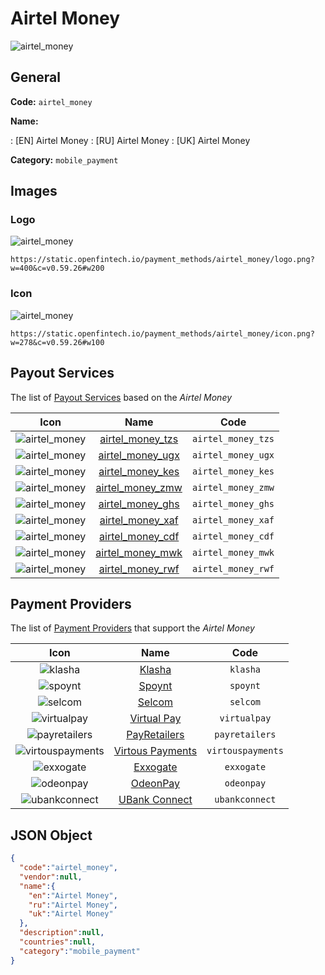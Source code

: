 
# Airtel Money 
![airtel_money](https://static.openfintech.io/payment_methods/airtel_money/logo.png?w=400&c=v0.59.26#w200)  

## General 
**Code:** `airtel_money` 
 
**Name:** 
 
:	[EN] Airtel Money 
:	[RU] Airtel Money 
:	[UK] Airtel Money 
 
**Category:** `mobile_payment` 
 

## Images 

### Logo 
![airtel_money](https://static.openfintech.io/payment_methods/airtel_money/logo.png?w=400&c=v0.59.26#w200)  

```
https://static.openfintech.io/payment_methods/airtel_money/logo.png?w=400&c=v0.59.26#w200
```  

### Icon 
![airtel_money](https://static.openfintech.io/payment_methods/airtel_money/icon.png?w=278&c=v0.59.26#w100)  

```
https://static.openfintech.io/payment_methods/airtel_money/icon.png?w=278&c=v0.59.26#w100
```  

## Payout Services 
 
The list of [Payout Services](/payout-services/) based on the _Airtel Money_ 

|Icon|Name|Code| 
|:---:|:---:|:---:| 
|![airtel_money](https://static.openfintech.io/payout_methods/airtel_money/icon.png?w=278&c=v0.59.26#w40) |[airtel_money_tzs](/payout-services/airtel_money_tzs/)|`airtel_money_tzs`| 
|![airtel_money](https://static.openfintech.io/payout_methods/airtel_money/icon.png?w=278&c=v0.59.26#w40) |[airtel_money_ugx](/payout-services/airtel_money_ugx/)|`airtel_money_ugx`| 
|![airtel_money](https://static.openfintech.io/payout_methods/airtel_money/icon.png?w=278&c=v0.59.26#w40) |[airtel_money_kes](/payout-services/airtel_money_kes/)|`airtel_money_kes`| 
|![airtel_money](https://static.openfintech.io/payout_methods/airtel_money/icon.png?w=278&c=v0.59.26#w40) |[airtel_money_zmw](/payout-services/airtel_money_zmw/)|`airtel_money_zmw`| 
|![airtel_money](https://static.openfintech.io/payout_methods/airtel_money/icon.png?w=278&c=v0.59.26#w40) |[airtel_money_ghs](/payout-services/airtel_money_ghs/)|`airtel_money_ghs`| 
|![airtel_money](https://static.openfintech.io/payout_methods/airtel_money/icon.png?w=278&c=v0.59.26#w40) |[airtel_money_xaf](/payout-services/airtel_money_xaf/)|`airtel_money_xaf`| 
|![airtel_money](https://static.openfintech.io/payout_methods/airtel_money/icon.png?w=278&c=v0.59.26#w40) |[airtel_money_cdf](/payout-services/airtel_money_cdf/)|`airtel_money_cdf`| 
|![airtel_money](https://static.openfintech.io/payout_methods/airtel_money/icon.png?w=278&c=v0.59.26#w40) |[airtel_money_mwk](/payout-services/airtel_money_mwk/)|`airtel_money_mwk`| 
|![airtel_money](https://static.openfintech.io/payout_methods/airtel_money/icon.png?w=278&c=v0.59.26#w40) |[airtel_money_rwf](/payout-services/airtel_money_rwf/)|`airtel_money_rwf`| 
 

## Payment Providers 
 
The list of [Payment Providers](/payment-providers/) that support the _Airtel Money_ 

|Icon|Name|Code| 
|:---:|:---:|:---:| 
|![klasha](https://static.openfintech.io/payment_providers/klasha/icon.png?w=278&c=v0.59.26#w100) |[Klasha](/payment-providers/klasha/)|`klasha`| 
|![spoynt](https://static.openfintech.io/payment_providers/spoynt/icon.svg?w=278&c=v0.59.26#w100) |[Spoynt](/payment-providers/spoynt/)|`spoynt`| 
|![selcom](https://static.openfintech.io/payment_providers/selcom/icon.png?w=278&c=v0.59.26#w100) |[Selcom](/payment-providers/selcom/)|`selcom`| 
|![virtualpay](https://static.openfintech.io/payment_providers/virtualpay/icon.png?w=278&c=v0.59.26#w100) |[Virtual Pay](/payment-providers/virtualpay/)|`virtualpay`| 
|![payretailers](https://static.openfintech.io/payment_providers/payretailers/icon.svg?w=278&c=v0.59.26#w100) |[PayRetailers](/payment-providers/payretailers/)|`payretailers`| 
|![virtouspayments](https://static.openfintech.io/payment_providers/virtouspayments/icon.png?w=278&c=v0.59.26#w100) |[Virtous Payments](/payment-providers/virtouspayments/)|`virtouspayments`| 
|![exxogate](https://static.openfintech.io/payment_providers/exxogate/icon.svg?w=278&c=v0.59.26#w100) |[Exxogate](/payment-providers/exxogate/)|`exxogate`| 
|![odeonpay](https://static.openfintech.io/payment_providers/odeonpay/icon.png?w=278&c=v0.59.26#w100) |[OdeonPay](/payment-providers/odeonpay/)|`odeonpay`| 
|![ubankconnect](https://static.openfintech.io/payment_providers/ubankconnect/icon.svg?w=278&c=v0.59.26#w100) |[UBank Connect](/payment-providers/ubankconnect/)|`ubankconnect`| 
 

## JSON Object 

```json
{
  "code":"airtel_money",
  "vendor":null,
  "name":{
    "en":"Airtel Money",
    "ru":"Airtel Money",
    "uk":"Airtel Money"
  },
  "description":null,
  "countries":null,
  "category":"mobile_payment"
}
```  
